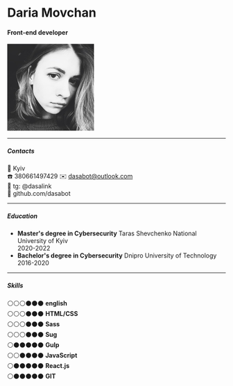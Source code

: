 # Daria Movchan
#### Front-end developer

![](./photo.png)

___
##### **Contacts**
📍 Kyiv  
☎️ 380661497429
✉️ dasabot@outlook.com  
📠 tg: @dasalink  
👾 github.com/dasabot  
___
##### **Education**

- **Master's degree in Cybersecurity** Taras Shevchenko National University of Kyiv  
  2020-2022
- **Bachelor's degree in Cybersecurity** Dnipro University of Technology  
  2016-2020
___
##### **Skills**

️⚪️⚪️⚪️⚫️⚫️⚫️ **english**  
⚪️⚪⚪️⚫️⚫️⚫️️ **HTML/CSS**  
️⚪️⚪️⚪️⚫️⚫️⚫ **Sass**  
⚪️⚪️⚪⚫️⚫️⚫️️ **Sug**  
️⚪️⚫⚫⚫⚫⚫️ **Gulp**  
️⚪️⚪️⚫️⚫⚫️⚫ **JavaScript**  
⚪️⚫️⚫️⚫️⚫️⚫️️ **React.js**  
️⚪️⚫⚫⚫⚫⚫ **GIT**  
